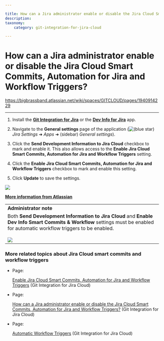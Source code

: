 ```yaml
---

title: How can a Jira administrator enable or disable the Jira Cloud Smart Commits, Automation for Jira and Workflow Triggers?
description:
taxonomy:
    category: git-integration-for-jira-cloud

---
```


# How can a Jira administrator enable or disable the Jira Cloud Smart Commits, Automation for Jira and Workflow Triggers?

<https://bigbrassband.atlassian.net/wiki/spaces/GITCLOUD/pages/1940914229>

* * *

1.  Install the [**Git Integration for Jira**](https://marketplace.atlassian.com/4984) or the [**Dev Info for Jira**](https://marketplace.atlassian.com/1219270) app.
    
2.  Navigate to the **General settings** page of the application (![(blue star)](/wiki/s/-1639011364/6452/8b4898d3c114827e64ec143b4fa79bb76a6cfa5b/_/images/icons/emoticons/star_blue.png) _Jira Settings_ ➜ _Apps_ ➜ (sidebar) _General settings_).
    
3.  Click the **Send Development Information to Jira Cloud** checkbox to mark and enable it. This also allows access to the **Enable Jira Cloud Smart Commits, Automation for Jira and Workflow Triggers** setting.
    
4.  Click the **Enable Jira Cloud Smart Commits, Automation for Jira and Workflow Triggers** checkbox to mark and enable this setting.
    
5.  Click **Update** to save the settings.
    

![](https://bigbrassband.atlassian.net/wiki/download/attachments/1940914229/gitcloud-gencfg-jira-devinfo-options-02.png?version=1&modificationDate=1631336816965&cacheVersion=1&api=v2)

[**More information from Atlassian**](https://confluence.atlassian.com/jirasoftwarecloud/configuring-development-tools-764478056.html#Configuringdevelopmenttools-Workflowtriggers)

|     |
| --- |
| **Administrator note** |
| Both **Send Development Information to Jira Cloud** and **Enable Dev Info Smart Commits & Workflow** settings must be enabled for automatic workflow triggers to be enabled.<br><br>![](https://bigbrassband.atlassian.net/wiki/download/thumbnails/1940914229/gitcloud-general-settings.png%3Fversion=1&modificationDate=1561755642353&cacheVersion=1&api=v2&width=350&height=184?version=1&modificationDate=1631336816979&cacheVersion=1&api=v2&width=442&height=232) |

### More related topics about Jira Cloud smart commits and workflow triggers

*   Page:
    
    [Enable Jira Cloud Smart Commits, Automation for Jira and Workflow Triggers](/wiki/spaces/GITCLOUD/pages/1940455528/Enable+Jira+Cloud+Smart+Commits%2C+Automation+for+Jira+and+Workflow+Triggers) (Git Integration for Jira Cloud)
    
*   Page:
    
    [How can a Jira administrator enable or disable the Jira Cloud Smart Commits, Automation for Jira and Workflow Triggers?](/wiki/spaces/GITCLOUD/pages/1940914229) (Git Integration for Jira Cloud)
    
*   Page:
    
    [Automatic Workflow Triggers](/wiki/spaces/GITCLOUD/pages/1940783182/Automatic+Workflow+Triggers) (Git Integration for Jira Cloud)